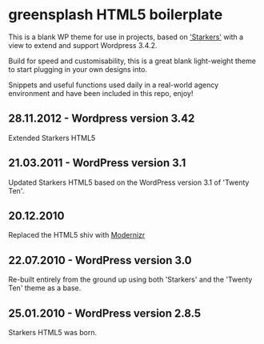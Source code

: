 greensplash HTML5 boilerplate
==============
 
This is a blank WP theme for use in projects, based on ['Starkers'](http://starkerstheme.com) with a view to extend and support Wordpress 3.4.2.

Build for speed and customisability, this is a great blank light-weight theme to start plugging in your own designs into. 

Snippets and useful functions used daily in a real-world agency environment and have been included in this repo, enjoy! 

28.11.2012 - Wordpress version 3.42
----------------------------------

Extended Starkers HTML5

21.03.2011 - WordPress version 3.1 
----------------------------------

Updated Starkers HTML5 based on the WordPress version 3.1 of 'Twenty Ten'.
 
20.12.2010
----------
 
Replaced the HTML5 shiv with [Modernizr](http://modernizr.com)
 
22.07.2010 - WordPress version 3.0
----------------------------------
 
Re-built entirely from the ground up using both 'Starkers' and the 'Twenty Ten' theme as a base.
 
25.01.2010 - WordPress version 2.8.5
------------------------------------
 
Starkers HTML5 was born.